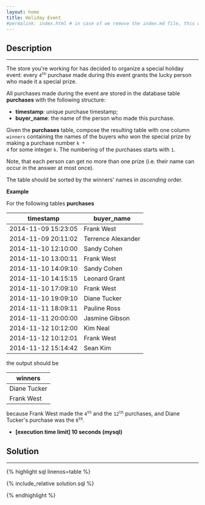 ```yaml
---
layout: home
title: Holiday Event
#permalink: index.html # in case of we remove the index.md file, this doc will be the index page
---
```


<div class="row">
<div class="columnStmt" markdown="1">

## Description
------

The store you're working for has decided to organize a special holiday event: every <code>4<sup>th</sup></code> purchase made during this event grants the lucky person who made it a special prize.

All purchases made during the event are stored in the database table **purchases** with the following structure:

* **timestamp**: unique purchase timestamp;
* **buyer_name**: the name of the person who made this purchase.

Given the **purchases** table, compose the resulting table with one column <code>winners</code> containing the names of the buyers who won the special prize by making a purchase number <code>k * 4</code> for some integer <code>k</code>. The numbering of the purchases starts with <code>1</code>.

Note, that each person can get no more than one prize (i.e. their name can occur in the answer at most once).

The table should be sorted by the winners' names in *ascending* order.


**Example**

For the following tables **purchases**

| timestamp           | buyer_name         |
| ------------------- | ------------------ |
| 2014-11-09 15:23:05 | Frank West         |
| 2014-11-09 20:11:02 | Terrence Alexander |
| 2014-11-10 12:10:00 | Sandy Cohen        |
| 2014-11-10 13:00:11 | Frank West         |
| 2014-11-10 14:09:10 | Sandy Cohen        |
| 2014-11-10 14:15:15 | Leonard Grant      |
| 2014-11-10 17:09:10 | Frank West         |
| 2014-11-10 19:09:10 | Diane Tucker       |
| 2014-11-11 18:09:11 | Pauline Ross       |
| 2014-11-11 20:00:00 | Jasmine Gibson     |
| 2014-11-12 10:12:00 | Kim Neal           |
| 2014-11-12 10:12:01 | Frank West         |
| 2014-11-12 15:14:42 | Sean Kim           |

the output should be

| winners      |
| ------------ |
| Diane Tucker |
| Frank West   |

because Frank West made the <code>4<sup>th</sup></code> and the <code>12<sup>th</sup></code> purchases, and Diane Tucker's purchase was the <code>8<sup>th</sup></code>.

* **[execution time limit] 10 seconds (mysql)**

</div>
<div class="columnSol" markdown="1">

## Solution
------

{% highlight sql linenos=table %}

{% include_relative solution.sql %}

{% endhighlight %}

</div>
</div>
